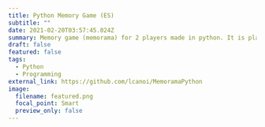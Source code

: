 ```yaml
---
title: Python Memory Game (ES)
subtitle: ""
date: 2021-02-20T03:57:45.024Z
summary: Memory game (memorama) for 2 players made in python. It is played in the terminal where the memorama.py code is run.
draft: false
featured: false
tags:
  - Python
  - Programming
external_link: https://github.com/lcanoi/MemoramaPython
image:
  filename: featured.png
  focal_point: Smart
  preview_only: false
---
```

